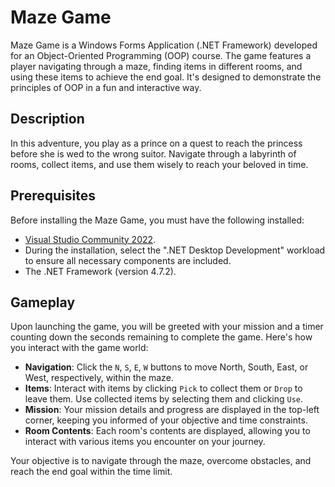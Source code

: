 # Maze Game

Maze Game is a Windows Forms Application (.NET Framework) developed for an Object-Oriented Programming (OOP) course. The game features a player navigating through a maze, finding items in different rooms, and using these items to achieve the end goal. It's designed to demonstrate the principles of OOP in a fun and interactive way.

## Description

In this adventure, you play as a prince on a quest to reach the princess before she is wed to the wrong suitor. Navigate through a labyrinth of rooms, collect items, and use them wisely to reach your beloved in time.

## Prerequisites

Before installing the Maze Game, you must have the following installed:

-   [Visual Studio Community 2022](https://visualstudio.microsoft.com/vs/community/).
-   During the installation, select the ".NET Desktop Development" workload to ensure all necessary components are included.
-   The .NET Framework (version 4.7.2).

## Gameplay

Upon launching the game, you will be greeted with your mission and a timer counting down the seconds remaining to complete the game. Here's how you interact with the game world:

-   **Navigation**: Click the `N`, `S`, `E`, `W` buttons to move North, South, East, or West, respectively, within the maze.
-   **Items**: Interact with items by clicking `Pick` to collect them or `Drop` to leave them. Use collected items by selecting them and clicking `Use`.
-   **Mission**: Your mission details and progress are displayed in the top-left corner, keeping you informed of your objective and time constraints.
-   **Room Contents**: Each room's contents are displayed, allowing you to interact with various items you encounter on your journey.

Your objective is to navigate through the maze, overcome obstacles, and reach the end goal within the time limit.
